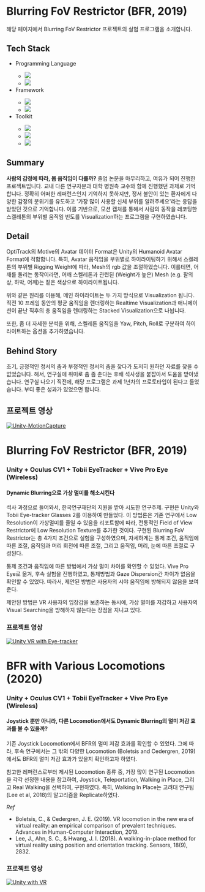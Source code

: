 <h1>Blurring FoV Restrictor (BFR, 2019)</h1>
<p>해당 페이지에서 Blurring FoV Restrictor 프로젝트의 실험 프로그램을 소개합니다.</p>

<h2>Tech Stack</h2>
<ul>
  <li>Programming Language</li>
  <ul>
    <li><img src="https://img.shields.io/badge/C Sharp-239120?style=flat-square&logo=c-sharp&logoColor=white"/></li>
    <li><img src="https://img.shields.io/badge/Unity Shader Lab-000000?style=flat-square&logo=Unity&logoColor=white"/></li>
  </ul>
  <li>Framework</li>
  <ul>
    <li><img src="https://img.shields.io/badge/Tobii EyeTracker-000000?style=flat-square&logo=Unity&logoColor=white"/></li>
    <li><img src="https://img.shields.io/badge/SteamVR-000000?style=flat-square&logo=Steam&logoColor=white"/></li>
  </ul>
  <li>Toolkit</li>
  <ul>
    <li><img src="https://img.shields.io/badge/Unity-000000?style=flat-square&logo=Unity&logoColor=white"/></li>
    <li><img src="https://img.shields.io/badge/Oculus-1C1E20?style=flat-square&logo=Oculus&logoColor=white"/></li>
    <li><img src="https://img.shields.io/badge/HTC Vive-2e317d?style=flat-square&logo=Steam&logoColor=white"/></li>
  </ul>
</ul>

<h2>Summary</h2>
<p><b>사람의 감정에 따라, 몸 움직임이 다를까?</b> 졸업 논문을 마무리하고, 여유가 되어 진행한 프로젝트입니다. 교내 다른 연구자분과 대학 병원측 교수와 함께 진행했던 과제로 기억합니다. 정확히 어떠한 레퍼런스인지 기억하지 못하지만, 정서 불안이 있는 환자에게 다양한 감정의 분위기를 유도하고 '가장 많이 사용할 신체 부위를 알려주세요'라는 응답을 받았던 것으로 기억합니다. 이를 기반으로, 모션 캡처를 통해서 사람의 동작을 레코딩한 스켈레톤의 부위별 움직임 빈도를 Visualization하는 프로그램을 구현하였습니다. </p>

<h2>Detail</h2>
<p>OptiTrack의 Motive의 Avatar 데이터 Format은 Unity의 Humanoid Avatar Format에 적합합니다. 특히, Avatar 움직임을 부위별로 하이라이팅하기 위해서 스켈레톤의 부위별 Rigging Weight에 따라, Mesh의 rgb 값을 조절하였습니다. 이를테면, 어깨를 돌리는 동작이라면, 어깨 스켈레톤과 관련된 (Weight가 높은) Mesh (e.g. 팔의 상, 하박, 어깨)는 짙은 색상으로 하이라이트됩니다.</p>
<p>위와 같은 원리를 이용해, 메인 하이라이트는 두 가지 방식으로 Visualization 됩니다. 직전 10 프레임 동안의 평균 움직임을 렌더링하는 Realtime Visualization과 애니메이션이 끝난 직후의 총 움직임을 렌더링하는 Stacked Visualization으로 나뉩니다.</p>
<p>또한, 좀 더 자세한 분석을 위해, 스켈레톤 움직임을 Yaw, Pitch, Roll로 구분하여 하이라이트하는 옵션을 추가하였습니다.</p>

<h2>Behind Story</h2>
<p>초기, 긍정적인 정서의 춤과 부정적인 정서의 춤을 찾다가 도저히 원하던 자료를 찾을 수 없었습니다. 해서, 연구실에 취미로 춤 좀 춘다는 후배 석사생을 붙잡아서 도움을 받아냈습니다. 연구실 나오기 직전에, 해당 프로그램은 과제 1년차의 프로토타입이 된다고 들었습니다. 부디 좋은 성과가 있었으면 합니다.</p>

<h2>프로젝트 영상</h2>

[![Unity-MotionCapture](http://img.youtube.com/vi/YxoRnT_WZvE/0.jpg)](http://www.youtube.com/watch?v=YxoRnT_WZvE "AvatarVisualization")




<h1>Blurring FoV Restrictor (BFR, 2019)</h1>
<h3>Unity + Oculus CV1 + Tobii EyeTracker + Vive Pro Eye (Wireless)</h3>
<h4>Dynamic Blurring으로 가상 멀미를 해소시킨다</h4>
<p>석사 과정으로 들어와서, 한국연구재단의 지원을 받아 시도한 연구주제. 
구현은 Unity와 Tobii Eye-tracker Glasses 2를 이용하여 만들었다.
이 방법론은 기존 연구에서 Low Resolution이 가상멀미를 줄일 수 있음을 리포트함에 따라, 전통적인 Field of View Restrictor에 Low Resolution Texture를 추가한 것이다.
구현된 Blurring FoV Restrictor는 총 4가지 조건으로 실험을 구성하였으며, 자세하게는 통제 조건, 움직임에 따른 조절, 움직임과 머리 회전에 따른 조절, 그리고 움직임, 머리, 눈에 따른 조절로 구성된다.</p>
<p>통제 조건과 움직임에 따른 방법에서 가상 멀미 차이를 확인할 수 있었다.
Vive Pro Eye로 옮겨, 후속 실험을 진행하였고, 통제방법과 Gaze Dispersion간 차이가 없음을 확인할 수 있었다. 따라서, 제안된 방법은 사용자의 시야 움직임에 방해되지 않음을 보여준다.</p>
<p>제안된 방법은 VR 사용자의 임장감을 보존하는 동시에, 가상 멀미를 저감하고 사용자의 Visual Searching을 방해하지 않는다는 장점을 지니고 있다.</p>

<h3>프로젝트 영상</h3>

[![Unity VR with Eye-tracker](http://img.youtube.com/vi/ScoWGe8QFSA/0.jpg)](http://www.youtube.com/watch?v=ScoWGe8QFSA "Blurring FoV Restrictor")

<h1>BFR with Various Locomotions (2020)</h1>
<h3>Unity + Oculus CV1 + Tobii EyeTracker + Vive Pro Eye (Wireless)</h3>
<h4>Joystick 뿐만 아니라, 다른 Locomotion에서도 Dynamic Blurring의 멀미 저감 효과를 볼 수 있을까?</h4>
<p>기존 Joystick Locomotion에서 BFR의 멀미 저감 효과를 확인할 수 있었다. 그에 따라, 후속 연구에서는 그 밖의 다양한 Locomotion (Boletsis and Cedergren, 2019)에서도 BFR의 멀미 저감 효과가 있을지 확인하고자 하였다.</p>
<p>참고한 레퍼런스로부터 제시된 Locomotion 종류 중, 가장 많이 연구된 Locomotion을 각각 선정한 내용을 참고하여, Joystick, Teleportation, Walking in Place, 그리고 Real Walking을 선택하여, 구현하였다. 특히, Walking In Place는 고려대 연구팀 (Lee et al, 2018)의 알고리즘을 Replicate하였다.</p>
<i>Ref</i>
<ul>
  <li>Boletsis, C., & Cedergren, J. E. (2019). VR locomotion in the new era of virtual reality: an empirical comparison of prevalent techniques. Advances in Human-Computer Interaction, 2019.</li>
  <li>Lee, J., Ahn, S. C., & Hwang, J. I. (2018). A walking-in-place method for virtual reality using position and orientation tracking. Sensors, 18(9), 2832.
</li>
</ul>

<h3>프로젝트 영상</h3>

[![Unity with VR](http://img.youtube.com/vi/C_SYNg30jQQ/0.jpg)](http://www.youtube.com/watch?v=C_SYNg30jQQ "BFR with Various Locomotions")


